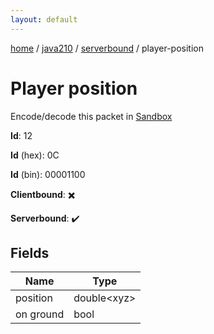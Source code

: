 ```yaml
---
layout: default
---
```


[home](/)  /  [java210](/protocol/java210)  /  [serverbound](/protocol/java210/serverbound)  /  player-position

# Player position

Encode/decode this packet in [Sandbox](../../../sandbox/java210#serverbound.player_position)

**Id**: 12

**Id** (hex): 0C

**Id** (bin): 00001100

**Clientbound**: ✖️

**Serverbound**: ✔️

## Fields

Name | Type
---|---
position | double&lt;xyz&gt;
on ground | bool
